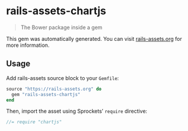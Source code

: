 # rails-assets-chartjs

> The Bower package inside a gem

This gem was automatically generated. You can visit [rails-assets.org](https://rails-assets.org) for more information.

## Usage

Add rails-assets source block to your `Gemfile`:

```ruby
source "https://rails-assets.org" do
  gem "rails-assets-chartjs"
end

```

Then, import the asset using Sprockets’ `require` directive:

```js
//= require "chartjs"
```
